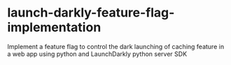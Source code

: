 # launch-darkly-feature-flag-implementation
Implement a feature flag to control the dark launching of caching feature in a web app using python and LaunchDarkly python server SDK

